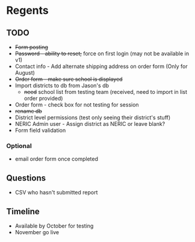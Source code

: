 # Regents

## TODO
* ~~Form posting~~
* ~~Password - ability to reset;~~ force on first login (may not be available in v1)
* Contact info - Add alternate shipping address on order form (Only for August)
* ~~Order form - make sure school is displayed~~
* Import districts to db from Jason's db
	* ~~need~~ school list from testing team (received, need to import in list order provided)
* Order form - check box for not testing for session
* ~~rename db~~
* District level permissions (test only seeing their district's stuff)
* NERIC Admin user - Assign district as NERIC or leave blank?
* Form field validation

### Optional
* email order form once completed

## Questions
* CSV who hasn't submitted report

## Timeline
* Available by October for testing
* November go live